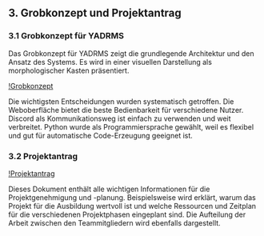## 3. Grobkonzept und Projektantrag

### 3.1 Grobkonzept für YADRMS

Das Grobkonzept für YADRMS zeigt die grundlegende Architektur und den Ansatz des Systems. Es wird in einer visuellen Darstellung als morphologischer Kasten präsentiert.

[!Grobkonzept](3_1_grobkonzept.png)

Die wichtigsten Entscheidungen wurden systematisch getroffen. Die Weboberfläche bietet die beste Bedienbarkeit für verschiedene Nutzer. Discord als Kommunikationsweg ist einfach zu verwenden und weit verbreitet. Python wurde als Programmiersprache gewählt, weil es flexibel und gut für automatische Code-Erzeugung geeignet ist.

### 3.2 Projektantrag

[!Projektantrag](3_2_projektantrag.pdf)

Dieses Dokument enthält alle wichtigen Informationen für die Projektgenehmigung und -planung.
Beispielsweise wird erklärt, warum das Projekt für die Ausbildung wertvoll ist und welche Ressourcen und Zeitplan für die verschiedenen Projektphasen eingeplant sind.
Die Aufteilung der Arbeit zwischen den Teammitgliedern wird ebenfalls dargestellt.
